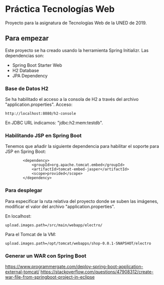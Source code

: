 # Práctica Tecnologías Web

Proyecto para la asignatura de Tecnologías Web de la UNED de 2019.

## Para empezar

Este proyecto se ha creado usando la herramienta Spring Initializr. Las dependencias son:

* Spring Boot Starter Web
* H2 Database
* JPA Dependency

### Base de Datos H2
   
   Se ha habilitado el acceso a la consola de H2 a través del archivo "application.properties". Acceso:
   
   ```
   http://localhost:8080/h2-console
   ```

En JDBC URL indicamos: "jdbc:h2:mem:testdb".

### Habilitando JSP en Spring Boot

Tenemos que añadir la siguiente dependencia para habilitar el soporte para JSP en Spring Boot: 

```
        <dependency>
            <groupId>org.apache.tomcat.embed</groupId>
            <artifactId>tomcat-embed-jasper</artifactId>
            <scope>provided</scope>
        </dependency>
```

### Para desplegar

Para especificar la ruta relativa del proyecto donde se suben las imágenes, modificar el valor del archivo "application.properties".

En localhost:
```
upload.images.path=/src/main/webapp/electro/
```

Para el Tomcat de la VM:
```
upload.images.path=/opt/tomcat/webapps/shop-0.0.1-SNAPSHOT/electro
```


### Generar un WAR con Spring Boot

https://www.programmergate.com/deploy-spring-boot-application-external-tomcat/
https://stackoverflow.com/questions/47908312/create-war-file-from-springboot-project-in-eclipse